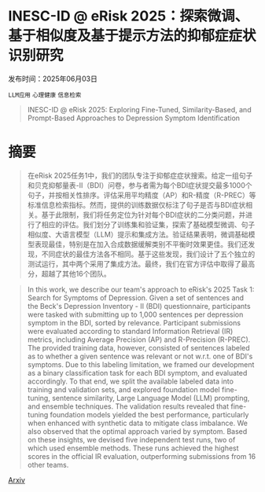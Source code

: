 # INESC-ID @ eRisk 2025：探索微调、基于相似度及基于提示方法的抑郁症症状识别研究

发布时间：2025年06月03日

`LLM应用` `心理健康` `信息检索`

> INESC-ID @ eRisk 2025: Exploring Fine-Tuned, Similarity-Based, and Prompt-Based Approaches to Depression Symptom Identification

# 摘要

> 在eRisk 2025任务1中，我们的团队专注于抑郁症症状搜索。给定一组句子和贝克抑郁量表-II（BDI）问卷，参与者需为每个BDI症状提交最多1000个句子，并按相关性排序。评估采用平均精度（AP）和R-精度（R-PREC）等标准信息检索指标。然而，提供的训练数据仅标注了句子是否与BDI症状相关。基于此限制，我们将任务定位为针对每个BDI症状的二分类问题，并进行了相应的评估。我们划分了训练集和验证集，探索了基础模型微调、句子相似度、大语言模型（LLM）提示和集成方法。验证结果表明，微调基础模型表现最佳，特别是在加入合成数据缓解类别不平衡时效果更佳。我们还发现，不同症状的最佳方法各不相同。基于这些发现，我们设计了五个独立的测试运行，其中两个采用了集成方法。最终，我们在官方评估中取得了最高分，超越了其他16个团队。

> In this work, we describe our team's approach to eRisk's 2025 Task 1: Search for Symptoms of Depression. Given a set of sentences and the Beck's Depression Inventory - II (BDI) questionnaire, participants were tasked with submitting up to 1,000 sentences per depression symptom in the BDI, sorted by relevance. Participant submissions were evaluated according to standard Information Retrieval (IR) metrics, including Average Precision (AP) and R-Precision (R-PREC). The provided training data, however, consisted of sentences labeled as to whether a given sentence was relevant or not w.r.t. one of BDI's symptoms. Due to this labeling limitation, we framed our development as a binary classification task for each BDI symptom, and evaluated accordingly. To that end, we split the available labeled data into training and validation sets, and explored foundation model fine-tuning, sentence similarity, Large Language Model (LLM) prompting, and ensemble techniques. The validation results revealed that fine-tuning foundation models yielded the best performance, particularly when enhanced with synthetic data to mitigate class imbalance. We also observed that the optimal approach varied by symptom. Based on these insights, we devised five independent test runs, two of which used ensemble methods. These runs achieved the highest scores in the official IR evaluation, outperforming submissions from 16 other teams.

[Arxiv](https://arxiv.org/abs/2506.02924)